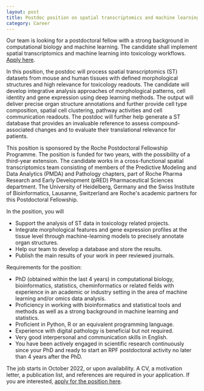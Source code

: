 ```yaml
---
layout: post
title: Postdoc position on spatial transcriptomics and machine learning
category: Career
---
```


Our team is looking for a postdoctoral fellow with a strong background in
computational biology and machine learning. The candidate shall implement spatial transcriptomics and machine learning
into toxicology workflows. [Apply
here](https://careers.roche.com/global/en/job/ROCHGLOBAL202203111830EXTERNALENGLOBAL/Postdoctoral-Fellow-Spatial-transcriptomics-and-artificial-intelligence-towards-next-generation-toxicology-workflows).

In this position, the postdoc will process spatial transcriptomics (ST) datasets
from mouse and human tissues with defined morphological structures and high
relevance for toxicology readouts. The candidate will develop integrative
analysis approaches of morphological patterns, cell identity and gene expression
using deep learning methods. The output will deliver precise organ structure
annotations and further provide cell type composition, spatial cell clustering,
pathway activities and cell communication readouts. The postdoc will further
help generate a ST database that provides an invaluable reference to assess
compound-associated changes and to evaluate their translational relevance for
patients.

This position is sponsored by the Roche Postdoctoral Fellowship Programme. The
position is funded for two years, with the possibility of a third-year
extension. The candidate works in a cross-functional spatial transcriptomics
team consisting of members of the Predictive Modeling and Data Analytics (PMDA)
and Pathology chapters, part of Roche Pharma Research and Early Development
(pRED) Pharmaceutical Sciences department. The University of Heidelberg, Germany
and the Swiss Institute of Bioinformatics, Lausanne, Switzerland are Roche's
academic partners for this Postdoctoral Fellowship.

In the position, you will

* Support the analysis of ST data in toxicology related projects.
* Integrate morphological features and gene expression profiles at the tissue level through machine-learning models to precisely annotate organ structures.
* Help our team to develop a database and store the results.
* Publish the main results of your work in peer reviewed journals.

Requirements for the position:

* PhD (obtained within the last 4 years) in computational biology, bioinformatics, statistics, cheminformatics or related fields with experience in an academic or industry setting in the area of machine learning and/or omics data analysis.
* Proficiency in working with bioinformatics and statistical tools and methods as well as a strong background in machine learning and statistics.
* Proficient in Python, R or an equivalent programming language.
* Experience with digital pathology is beneficial but not required.
* Very good interpersonal and communication skills in English.
* You have been actively engaged in scientific research continuously since your PhD and ready to start an RPF postdoctoral activity no later than 4 years after the PhD.


The job starts in October 2022, or upon availability. A CV, a motivation letter,
a publication list, and references are required in your application. If you are
interested, [apply for the position
here](https://careers.roche.com/global/en/job/ROCHGLOBAL202203111830EXTERNALENGLOBAL/Postdoctoral-Fellow-Spatial-transcriptomics-and-artificial-intelligence-towards-next-generation-toxicology-workflows).
